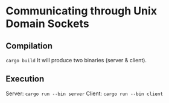 # Communicating through Unix Domain Sockets

## Compilation
`cargo build`
It will produce two binaries (server & client).

## Execution
Server: `cargo run --bin server`
Client: `cargo run --bin client`
